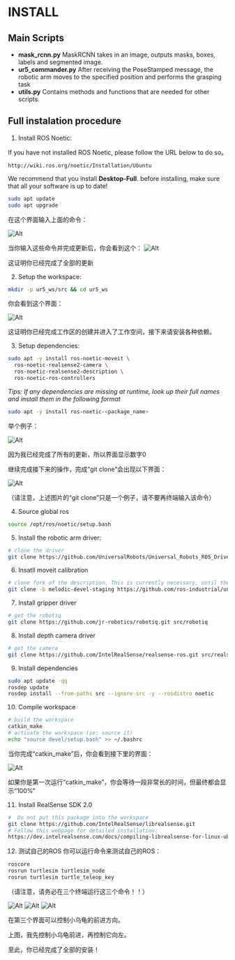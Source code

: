 # INSTALL
## Main Scripts
* **mask_rcnn.py**  MaskRCNN takes in an image, outputs masks, boxes, labels and segmented image.
* **ur5_commander.py**  After receiving the PoseStamped message, the robotic arm moves to the specified position and performs the grasping task
* **utils.py**  Contains methods and functions that are needed for other scripts.
## Full instalation procedure
1. Install ROS Noetic:

If you have not installed ROS Noetic, please follow the URL below to do so。
```
http://wiki.ros.org/noetic/Installation/Ubuntu
```
We recommend that you install **Desktop-Full**. before installing, make sure that all your software is up to date!
```bash
sudo apt update
sudo apt upgrade
```
在这个界面输入上面的命令：

![Alt](https://github.com/ABBoyangCD/image/blob/main/image1.jpg)

当你输入这些命令并完成更新后，你会看到这个：
![Alt](https://github.com/ABBoyangCD/image/blob/main/image2.jpg)

这证明你已经完成了全部的更新

2. Setup the workspace:
```bash
mkdir -p ur5_ws/src && cd ur5_ws
```
你会看到这个界面：

![Alt](https://github.com/ABBoyangCD/image/blob/main/image3.jpg)

这证明你已经完成工作区的创建并进入了工作空间，接下来请安装各种依赖。

3. Setup dependencies:
```bash
sudo apt -y install ros-noetic-moveit \
  ros-noetic-realsense2-camera \
  ros-noetic-realsense2-description \
  ros-noetic-ros-controllers
```
*Tips:
If any dependencies are missing at runtime, look up their full names and install them in the following format*
```bash
sudo apt -y install ros-noetic-<package_name>
```
举个例子：

![Alt](https://github.com/ABBoyangCD/image/blob/main/image4.jpg)

因为我已经完成了所有的更新，所以界面显示数字0

继续完成接下来的操作，完成“git clone”会出现以下界面：

![Alt](https://github.com/ABBoyangCD/image/blob/main/image5.jpg)

（请注意，上述图片的“git clone”只是一个例子，请不要再终端输入该命令）

4.  Source global ros
```bash
source /opt/ros/noetic/setup.bash
```
5. Install the robotic arm driver:
```bash
# clone the driver
git clone https://github.com/UniversalRobots/Universal_Robots_ROS_Driver.git src/Universal_Robots_ROS_Driver
```
6.  Insatll moveit calibration
```bash
# clone fork of the description. This is currently necessary, until the changes are merged upstream.
git clone -b melodic-devel-staging https://github.com/ros-industrial/universal_robot.git src/universal_robot
```
7. Install gripper driver
```bash
# get the robotiq
git clone https://github.com/jr-robotics/robotiq.git src/robotiq
```
8. Install depth camera driver
```bash
# get the camera
git clone https://github.com/IntelRealSense/realsense-ros.git src/realsense-ros
```
9. Install dependencies
```bash 
sudo apt update -qq
rosdep update
rosdep install --from-paths src --ignore-src -y --rosdistro noetic
```
10. Compile workspace
```bash 
# build the workspace
catkin_make
# activate the workspace (ie: source it)
echo "source devel/setup.bash" >> ~/.bashrc
```
当你完成“catkin_make”后，你会看到接下里的界面：

![Alt](https://github.com/ABBoyangCD/image/blob/main/image6.jpg)

如果你是第一次运行“catkin_make”，你会等待一段非常长的时间，但最终都会显示“100%”

11. Install RealSense SDK 2.0
```bash 
#  Do not put this package into the workspace
git clone https://github.com/IntelRealSense/librealsense.git
# Follow this webpage for detailed installation:
https://dev.intelrealsense.com/docs/compiling-librealsense-for-linux-ubuntu-guide
```
12. 测试自己的ROS
你可以运行命令来测试自己的ROS：
```bash 
roscore
rosrun turtlesim turtlesim_node
rosrun turtlesim turtle_teleop_key
```
（请注意，请务必在三个终端运行这三个命令！！）

![Alt](https://github.com/ABBoyangCD/image/blob/main/image7.jpg)
![Alt](https://github.com/ABBoyangCD/image/blob/main/image8.jpg)
![Alt](https://github.com/ABBoyangCD/image/blob/main/image9.jpg)

在第三个界面可以控制小乌龟的前进方向。

上图，我先控制小乌龟前进，再控制它向左。

至此，你已经完成了全部的安装！
